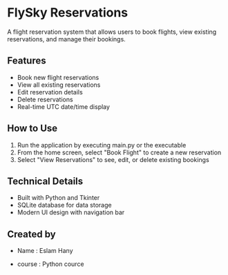 # FlySky Reservations

A flight reservation system that allows users to book flights, view existing reservations, and manage their bookings.

## Features

- Book new flight reservations
- View all existing reservations
- Edit reservation details
- Delete reservations
- Real-time UTC date/time display

## How to Use

1. Run the application by executing main.py or the executable
2. From the home screen, select "Book Flight" to create a new reservation
3. Select "View Reservations" to see, edit, or delete existing bookings

## Technical Details

- Built with Python and Tkinter
- SQLite database for data storage
- Modern UI design with navigation bar

## Created by

- Name : Eslam Hany

- course : Python cource

